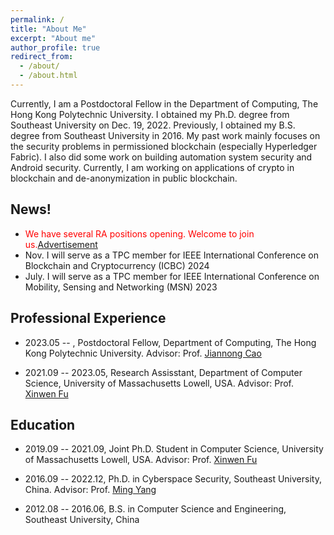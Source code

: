 ```yaml
---
permalink: /
title: "About Me"
excerpt: "About me"
author_profile: true
redirect_from: 
  - /about/
  - /about.html
---
```


Currently, I am a Postdoctoral Fellow in the Department of Computing, The Hong Kong Polytechnic University. I obtained my Ph.D. degree from Southeast University on Dec. 19, 2022. Previously, I obtained my B.S. degree from Southeast University in 2016. My past work mainly focuses on the security problems in permissioned blockchain (especially Hyperledger Fabric). I also did some work on building automation system security and Android security. Currently, I am working on applications of crypto in blockchain and de-anonymization in public blockchain.

## News!

- <font color=red>We have several RA positions opening. Welcome to join us.[Advertisement](chrome-extension://efaidnbmnnnibpcajpcglclefindmkaj/https://www4.comp.polyu.edu.hk/~shanjiang/IMCL-Blockchain-AD-2023-09.pdf) </font>
- Nov. I will serve as a TPC member for IEEE International Conference on Blockchain and Cryptocurrency (ICBC) 2024
- July. I will serve as a TPC member for IEEE International Conference on Mobility, Sensing and Networking (MSN) 2023

## Professional Experience

- 2023.05 -- , Postdoctoral Fellow, Department of Computing, The Hong Kong Polytechnic University. Advisor: Prof. [Jiannong Cao](https://www4.comp.polyu.edu.hk/~csjcao/)

- 2021.09 -- 2023.05, Research Assisstant, Department of Computer Science, University of Massachusetts Lowell, USA. Advisor: Prof. [Xinwen Fu](https://www.cs.uml.edu/~xinwenfu/)  

## Education

- 2019.09 -- 2021.09, Joint Ph.D. Student in Computer Science, University of Massachusetts Lowell, USA. Advisor: Prof. [Xinwen Fu](https://www.cs.uml.edu/~xinwenfu/)    

- 2016.09 -- 2022.12, Ph.D. in Cyberspace Security, Southeast University, China. Advisor: Prof. [Ming Yang](https://cse.seu.edu.cn/2019/0103/c23024a257235/pagem.psp) 

- 2012.08 -- 2016.06, B.S. in Computer Science and Engineering, Southeast University, China 

